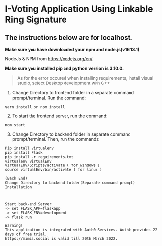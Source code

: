 # I-Voting Application Using Linkable Ring Signature
## The instructions below are for localhost.
**Make sure you have downloaded your npm and node.js(v16.13.1)**

NodeJs & NPM from https://nodejs.org/en/

**Make sure you installed pip and python version is 3.10.0.**
>As for the error occured when installing requirements, install visual studio, select Desktop development with C++


1. Change Directory to frontend folder in a separate command prompt/terminal. Run the command:
```
yarn install or npm install
```
2. To start the frontend server, run the command:
```
nom start
```

3. Change Directory to backend folder in separate command prompt/terminal. Then, run the commands:
```
Pip install virtualenv
pip install Flask
pip install -r requirements.txt
virtualenv virtualEnv
virtualEnv/Scripts/activate ( for windows )
source virtualEnv/bin/activate ( for linux )
```
	
	
	(Back End) 
	Change Directory to backend folder(Separate command prompt)
	Installation

	
	
	Start back-end Server
	-> set FLASK_APP=flaskapp
	-> set FLASK_ENV=development
	-> flask run

	Warning!
	This application is integrated with Auth0 Services. Auth0 provides 22 days of free trial.
	https://mimis.social is valid till 20th March 2022.
